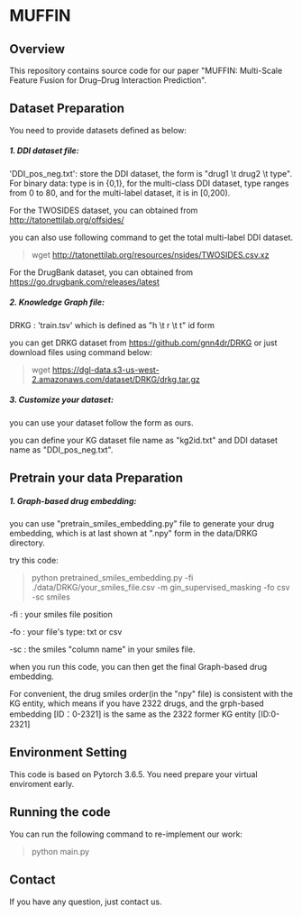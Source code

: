 # MUFFIN

## Overview

This repository contains source code for our paper "MUFFIN: Multi-Scale Feature Fusion for Drug–Drug Interaction Prediction".

## Dataset Preparation

You need to provide datasets defined as below:

##### 1. DDI dataset file:

'DDI_pos_neg.txt': store the DDI dataset, the form is "drug1 \t drug2 \t type". For binary data: type is in {0,1}, for the multi-class DDI dataset, type ranges from 0 to 80, and for the multi-label dataset, it is in [0,200).

For the TWOSIDES dataset, you can obtained from http://tatonettilab.org/offsides/

you can also use following command to get the total multi-label DDI dataset.

> wget http://tatonettilab.org/resources/nsides/TWOSIDES.csv.xz

For the DrugBank dataset, you can obtained from https://go.drugbank.com/releases/latest

##### 2. Knowledge Graph file:

DRKG : 'train.tsv' which is defined as "h \t r \t t" id form

you can get DRKG dataset from https://github.com/gnn4dr/DRKG or just download files using command below:

> wget https://dgl-data.s3-us-west-2.amazonaws.com/dataset/DRKG/drkg.tar.gz

##### 3. Customize your dataset:

you can use your dataset follow the form as ours.

you can define your KG dataset file name as "kg2id.txt" and DDI dataset name as "DDI_pos_neg.txt".

## Pretrain your data Preparation

##### 1. Graph-based drug embedding:

you can use "pretrain_smiles_embedding.py" file to generate your drug embedding, which is at last shown at ".npy" form in the data/DRKG directory.

try this code:

> python pretrained_smiles_embedding.py -fi ./data/DRKG/your_smiles_file.csv -m gin_supervised_masking -fo csv -sc smiles

-fi : your smiles file position

-fo : your file's type: txt or csv

-sc : the smiles "column name" in your smiles file. 

when you run this code, you can then get the final Graph-based drug embedding.

For convenient, the drug smiles order(in the "npy" file) is consistent with the KG entity, which means if you have 2322 drugs, and the grph-based embedding \[ID：0-2321\] is the same as the 2322 former KG entity \[ID:0-2321\]

## Environment Setting 

This code is based on Pytorch 3.6.5. You need prepare your virtual enviroment early.

## Running the code

You can run the following command to re-implement our work:

> python main.py

## Contact

If you have any question, just contact us.  
